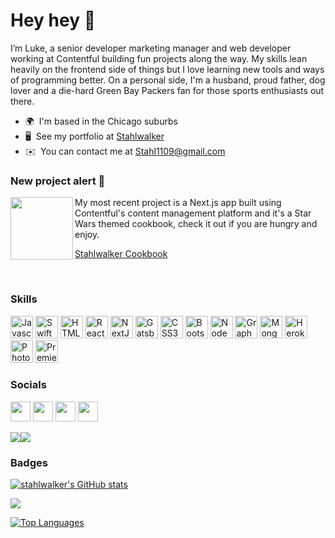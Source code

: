 Hey hey 👋
===========================

I’m Luke, a senior developer marketing manager and web developer working at Contentful building fun projects along the way. My skills lean heavily on the frontend side of things but I love learning new tools and ways of programming better. On a personal side, I'm a husband, proud father, dog lover and a die-hard Green Bay Packers fan for those sports enthusiasts out there.

* 🌍  I'm based in the Chicago suburbs
* 🖥️  See my portfolio at [Stahlwalker](http://stahlwalker.org/)
* ✉️  You can contact me at [Stahl1109@gmail.com](mailto:Stahl1109@gmail.com)

### New project alert 🚨

<img align="left" width="100" height="100" src="https://cookblog.vercel.app/images/Star_wars_Lightsaber_utensils.png">
My most recent project is a Next.js app built using Contentful's content management platform and it's a Star Wars themed cookbook, check it out if you are hungry and enjoy.

[Stahlwalker Cookbook](https://cookblog.vercel.app/)

<br>

### Skills

<p align="left">
<a href="https://developer.mozilla.org/en-US/docs/Web/JavaScript" target="_blank" rel="noreferrer"><img src="https://raw.githubusercontent.com/danielcranney/readme-generator/main/public/icons/skills/javascript-colored.svg" width="36" height="36" alt="Javascript" /></a>
<a href="https://developer.apple.com/swift/" target="_blank" rel="noreferrer"><img src="https://raw.githubusercontent.com/danielcranney/readme-generator/main/public/icons/skills/swift-colored.svg" width="36" height="36" alt="Swift" /></a>
<a href="https://developer.mozilla.org/en-US/docs/Glossary/HTML5" target="_blank" rel="noreferrer"><img src="https://raw.githubusercontent.com/danielcranney/readme-generator/main/public/icons/skills/html5-colored.svg" width="36" height="36" alt="HTML5" /></a>
<a href="https://reactjs.org/" target="_blank" rel="noreferrer"><img src="https://raw.githubusercontent.com/danielcranney/readme-generator/main/public/icons/skills/react-colored.svg" width="36" height="36" alt="React" /></a>
<a href="https://nextjs.org/docs" target="_blank" rel="noreferrer"><img src="https://raw.githubusercontent.com/danielcranney/readme-generator/main/public/icons/skills/nextjs-colored.svg" width="36" height="36" alt="NextJs" /></a>
<a href="https://www.gatsbyjs.com/" target="_blank" rel="noreferrer"><img src="https://raw.githubusercontent.com/danielcranney/readme-generator/main/public/icons/skills/gatsby-colored.svg" width="36" height="36" alt="Gatsby" /></a>
<a href="https://www.w3.org/TR/CSS/#css" target="_blank" rel="noreferrer"><img src="https://raw.githubusercontent.com/danielcranney/readme-generator/main/public/icons/skills/css3-colored.svg" width="36" height="36" alt="CSS3" /></a>
<a href="https://getbootstrap.com/" target="_blank" rel="noreferrer"><img src="https://raw.githubusercontent.com/danielcranney/readme-generator/main/public/icons/skills/bootstrap-colored.svg" width="36" height="36" alt="Bootstrap" /></a>
<a href="https://nodejs.org/en/" target="_blank" rel="noreferrer"><img src="https://raw.githubusercontent.com/danielcranney/readme-generator/main/public/icons/skills/nodejs-colored.svg" width="36" height="36" alt="NodeJS" /></a>
<a href="https://graphql.org/" target="_blank" rel="noreferrer"><img src="https://raw.githubusercontent.com/danielcranney/readme-generator/main/public/icons/skills/graphql-colored.svg" width="36" height="36" alt="GraphQL" /></a>
<a href="https://www.mongodb.com/" target="_blank" rel="noreferrer"><img src="https://raw.githubusercontent.com/danielcranney/readme-generator/main/public/icons/skills/mongodb-colored.svg" width="36" height="36" alt="MongoDB" /></a>
<a href="https://www.heroku.com/" target="_blank" rel="noreferrer"><img src="https://raw.githubusercontent.com/danielcranney/readme-generator/main/public/icons/skills/heroku-colored.svg" width="36" height="36" alt="Heroku" /></a>
<a href="https://www.adobe.com/uk/products/photoshop.html" target="_blank" rel="noreferrer"><img src="https://raw.githubusercontent.com/danielcranney/readme-generator/main/public/icons/skills/photoshop-colored.svg" width="36" height="36" alt="Photoshop" /></a>
<a href="https://www.adobe.com/uk/products/premiere.html" target="_blank" rel="noreferrer"><img src="https://raw.githubusercontent.com/danielcranney/readme-generator/main/public/icons/skills/premierepro-colored.svg" width="36" height="36" alt="Premiere Pro" /></a>
</p>

### Socials

<p align="left"> <a href="https://www.dev.to/stahlwalker" target="_blank" rel="noreferrer"><img src="https://raw.githubusercontent.com/danielcranney/readme-generator/main/public/icons/socials/devdotto.svg" width="32" height="32" /></a> <a href="https://www.linkedin.com/in/lucasstahl" target="_blank" rel="noreferrer"><img src="https://raw.githubusercontent.com/danielcranney/readme-generator/main/public/icons/socials/linkedin.svg" width="32" height="32" /></a> <a href="http://www.medium.com/@Stahlwalker" target="_blank" rel="noreferrer"><img src="https://raw.githubusercontent.com/danielcranney/readme-generator/main/public/icons/socials/medium.svg" width="32" height="32" /></a> <a href="https://www.twitter.com/lucasstahl11" target="_blank" rel="noreferrer"><img src="https://raw.githubusercontent.com/danielcranney/readme-generator/main/public/icons/socials/twitter.svg" width="32" height="32" /></a></p>

<a href="https://www.twitter.com/lucasstahl11" target="_blank" rel="noreferrer"><img
src="https://img.shields.io/twitter/follow/lucasstahl11?logo=twitter&style=for-the-badge&color=facc15&labelColor=27272a"
/></a><a href="https://www.github.com/stahlwalker" target="_blank" rel="noreferrer"><img
src="https://img.shields.io/github/followers/stahlwalker?logo=github&style=for-the-badge&color=facc15&labelColor=27272a" /></a>

### Badges

<a href="http://www.github.com/stahlwalker"><img src="https://github-readme-stats.vercel.app/api?username=stahlwalker&show_icons=true&hide=&count_private=true&title_color=14b8a6&text_color=ffffff&icon_color=facc15&bg_color=27272a&hide_border=true&show_icons=true" alt="stahlwalker's GitHub stats" /></a>

<a href="http://www.github.com/stahlwalker"><img src="https://github-readme-streak-stats.herokuapp.com/?user=stahlwalker&stroke=ffffff&background=27272a&ring=14b8a6&fire=14b8a6&currStreakNum=ffffff&currStreakLabel=14b8a6&sideNums=ffffff&sideLabels=ffffff&dates=ffffff&hide_border=true" /></a>

<a href="https://github.com/stahlwalker" align="left"><img src="https://github-readme-stats.vercel.app/api/top-langs/?username=stahlwalker&langs_count=10&title_color=14b8a6&text_color=ffffff&icon_color=facc15&bg_color=27272a&hide_border=true&locale=en&custom_title=Top%20%Languages" alt="Top Languages" /></a>

